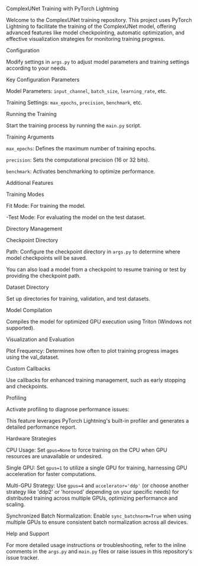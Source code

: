 
ComplexUNet Training with PyTorch Lightning

Welcome to the ComplexUNet training repository. This project uses PyTorch Lightning to facilitate the training of the ComplexUNet model, offering advanced features like model checkpointing, automatic optimization, and effective visualization strategies for monitoring training progress.

Configuration

Modify settings in `args.py` to adjust model parameters and training settings according to your needs.

Key Configuration Parameters

Model Parameters: `input_channel`, `batch_size`, `learning_rate`, etc.

Training Settings: `max_epochs`, `precision`, `benchmark`, etc.

Running the Training

Start the training process by running the `main.py` script.

Training Arguments

`max_epochs`: Defines the maximum number of training epochs.

`precision`: Sets the computational precision (16 or 32 bits).

`benchmark`: Activates benchmarking to optimize performance.

Additional Features

Training Modes

Fit Mode: For training the model.

-Test Mode: For evaluating the model on the test dataset.

Directory Management

Checkpoint Directory

Path: Configure the checkpoint directory in `args.py` to determine where model checkpoints will be saved.

You can also load a model from a checkpoint to resume training or test by providing the checkpoint path.

Dataset Directory

Set up directories for training, validation, and test datasets.

Model Compilation

Compiles the model for optimized GPU execution using Triton (Windows not supported).

Visualization and Evaluation

Plot Frequency: Determines how often to plot training progress images using the val_dataset.

Custom Callbacks

Use callbacks for enhanced training management, such as early stopping and checkpoints.

Profiling

Activate profiling to diagnose performance issues:

This feature leverages PyTorch Lightning's built-in profiler and generates a detailed performance report.

Hardware Strategies

CPU Usage: Set `gpus=None` to force training on the CPU when GPU resources are unavailable or undesired.

Single GPU: Set `gpus=1` to utilize a single GPU for training, harnessing GPU acceleration for faster computations.

Multi-GPU Strategy: Use `gpus=4` and `accelerator='ddp'` (or choose another strategy like 'ddp2' or 'horovod' depending on your specific needs) for distributed training across multiple GPUs, optimizing performance and scaling.

Synchronized Batch Normalization: Enable `sync_batchnorm=True` when using multiple GPUs to ensure consistent batch normalization across all devices.

Help and Support

For more detailed usage instructions or troubleshooting, refer to the inline comments in the `args.py` and `main.py` files or raise issues in this repository's issue tracker.
